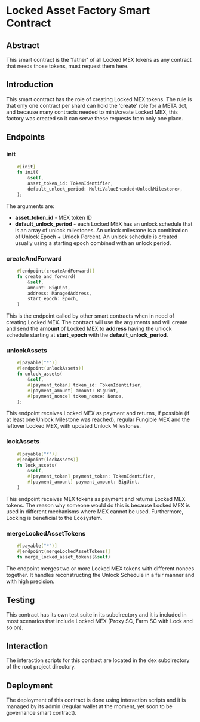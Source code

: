 # Locked Asset Factory Smart Contract

## Abstract

This smart contract is the 'father' of all Locked MEX tokens as any contract that needs those tokens, must request them here.

## Introduction

This smart contract has the role of creating Locked MEX tokens. The rule is that only one contract per shard can hold the 'create' role for a META dct, and because many contracts needed to mint/create Locked MEX, this factory was created so it can serve these requests from only one place.

## Endpoints

### init

```rust
    #[init]
    fn init(
        &self,
        asset_token_id: TokenIdentifier,
        default_unlock_period: MultiValueEncoded<UnlockMilestone>,
    );
```

The arguments are:

- __asset_token_id__ - MEX token ID
- __default_unlock_period__ - each Locked MEX has an unlock schedule that is an array of unlock milestones. An unlock milestone is a combination of Unlock Epoch + Unlock Percent. An unlock schedule is created usually using a starting epoch combined with an unlock period.

### createAndForward

```rust
    #[endpoint(createAndForward)]
    fn create_and_forward(
        &self,
        amount: BigUint,
        address: ManagedAddress,
        start_epoch: Epoch,
    )
```

This is the endpoint called by other smart contracts when in need of creating Locked MEX. The contract will use the arguments and will create and send the __amount__ of Locked MEX to __address__ having the unlock schedule starting at __start_epoch__ with the __default_unlock_period__.

### unlockAssets

```rust
    #[payable("*")]
    #[endpoint(unlockAssets)]
    fn unlock_assets(
        &self,
        #[payment_token] token_id: TokenIdentifier,
        #[payment_amount] amount: BigUint,
        #[payment_nonce] token_nonce: Nonce,
    );
```

This endpoint receives Locked MEX as payment and returns, if possible (if at least one Unlock Milestone was reached), regular Fungible MEX and the leftover Locked MEX, with updated Unlock Milestones.

### lockAssets

```rust
    #[payable("*")]
    #[endpoint(lockAssets)]
    fn lock_assets(
        &self,
        #[payment_token] payment_token: TokenIdentifier,
        #[payment_amount] payment_amount: BigUint,
    )
```

This endpoint receives MEX tokens as payment and returns Locked MEX tokens. The reason why someone would do this is because Locked MEX is used in different mechanisms where MEX cannot be used. Furthermore, Locking is beneficial to the Ecosystem.

### mergeLockedAssetTokens

```rust
    #[payable("*")]
    #[endpoint(mergeLockedAssetTokens)]
    fn merge_locked_asset_tokens(&self)
```

The endpoint merges two or more Locked MEX tokens with different nonces together. It handles reconstructing the Unlock Schedule in a fair manner and with high precision.

## Testing

This contract has its own test suite in its subdirectory and it is included in most scenarios that include Locked MEX (Proxy SC, Farm SC with Lock and so on).

## Interaction

The interaction scripts for this contract are located in the dex subdirectory of the root project directory.

## Deployment

The deployment of this contract is done using interaction scripts and it is managed by its admin (regular wallet at the moment, yet soon to be governance smart contract).
